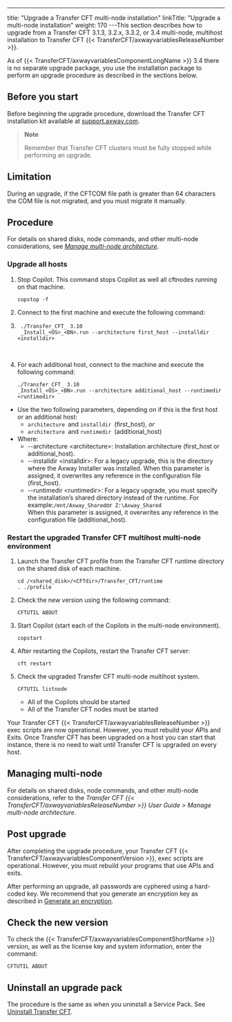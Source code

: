 ---
title: "Upgrade a Transfer CFT multi-node installation"
linkTitle: "Upgrade a multi-node installation"
weight: 170
---This section describes how to upgrade from a Transfer CFT 3.1.3, 3.2.x, 3.3.2, or 3.4 multi-node, multihost installation to Transfer CFT {{< TransferCFT/axwayvariablesReleaseNumber  >}}.

As of {{< TransferCFT/axwayvariablesComponentLongName  >}} 3.4 there is no separate upgrade package, you use the installation package to perform an upgrade procedure as described in the sections below.

<span id="Before"></span>

## Before you start

Before beginning the upgrade procedure, download the Transfer CFT installation kit available at [support.axway.com](https://support.axway.com/).

> **Note**
>
> Remember that Transfer CFT clusters must be fully stopped while performing an upgrade.

## Limitation

During an upgrade, if the CFTCOM file path is greater than 64 characters the COM file is not migrated, and you must migrate it manually.

## Procedure

For details on shared disks, node commands, and other multi-node considerations, see *[Manage multi-node architecture](../../../../about_multinode)*.

### Upgrade all hosts

1. Stop Copilot. This command stops Copilot as well all cftnodes running on that machine.  
    ```
    copstop -f
    ```

1. Connect to the first machine and execute the following command:

1. ```
    ./Transfer_CFT_ 3.10
    _Install_<OS>_<BN>.run --architecture first_host --installdir <installdir>
    ```

     

1. For each additional host, connect to the machine and execute the following command:  
    ```
    ./Transfer_CFT_ 3.10
    _Install_<OS>_<BN>.run --architecture additional_host --runtimedir <runtimedir>
    ```

- Use the two following parameters, depending on if this is the first host or an additional host:
    -   `architecture `and `installdir `(first_host), *or*
    -   `architecture `and `runtimedir `(additional_host)
- Where:
    -   --architecture &lt;architecture>: Installation architecture (first_host or additional_host).
    -   --installdir &lt;installdir>: For a legacy upgrade, this is the directory where the Axway Installer was installed. When this parameter is assigned, it overwrites any reference in the configuration file (first_host).
    -   --runtimedir &lt;runtimedir>: For a legacy upgrade, you must specify the installation’s shared directory instead of the runtime. For example:` /mnt/Axway_Shared `or` Z:\Axway_Shared`  
        When this parameter is assigned, it overwrites any reference in the configuration file (additional_host).

### Restart the upgraded Transfer CFT multihost multi-node environment

1. Launch the Transfer CFT profile from the Transfer CFT runtime directory on the shared disk of each machine.  
    ```
    cd /<shared_disk>/<CFTdir>/Transfer_CFT/runtime
    . ./profile
    ```
1. Check the new version using the following command:  
    ```
    CFTUTIL ABOUT
    ```
1. Start Copilot (start each of the Copilots in the multi-node environment).  
    ```
    copstart
    ```
1. After restarting the Copilots, restart the Transfer CFT server:  
    ```
    cft restart
    ```
1. Check the upgraded Transfer CFT multi-node multihost system.  
    ```
    CFTUTIL listnode
    ```
    -   All of the Copilots should be started

    <!-- -->

    -   All of the Transfer CFT nodes must be started

Your Transfer CFT {{< TransferCFT/axwayvariablesReleaseNumber  >}} exec scripts are now operational. However, you must rebuild your APIs and Exits. Once Transfer CFT has been upgraded on a host you can start that instance, there is no need to wait until Transfer CFT is upgraded on every host.

## Managing multi-node

For details on shared disks, node commands, and other multi-node considerations, refer to the *Transfer CFT {{< TransferCFT/axwayvariablesReleaseNumber  >}} User Guide &gt; *Manage multi-node architecture**.

## Post upgrade

After completing the upgrade procedure, your Transfer CFT {{< TransferCFT/axwayvariablesComponentVersion  >}}, exec scripts are operational. However, you must rebuild your programs that use APIs and exits.

After performing an upgrade, all passwords are cyphered using a hard-coded key. We recommend that you generate an encryption key as described in [Generate an encryption](https://docs.axway.com/bundle/TransferCFT_38_UsersGuide_allOS_en_HTML5/page/Content/Security/cipher_key.htm).

## Check the new version

To check the {{< TransferCFT/axwayvariablesComponentShortName  >}} version, as well as the license key and system information, enter the command:

```
CFTUTIL ABOUT
```

## Uninstall an upgrade pack

The procedure is the same as when you uninstall a Service Pack. See [Uninstall Transfer CFT](../../uninstall_transfercft_ux).
